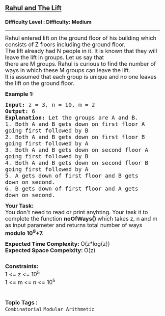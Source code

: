 <h2><a href="https://www.geeksforgeeks.org/problems/rahul-and-the-lift1006/1?page=26&difficulty=Medium&status=unsolved&sortBy=accuracy">Rahul and The Lift</a></h2><h3>Difficulty Level : Difficulty: Medium</h3><hr><div class="problems_problem_content__Xm_eO"><p><span style="font-size: 18px;">Rahul entered lift on the ground floor of his building which consists of Z floors including the ground floor.<br>The lift already had N people in it. It is known that they will leave the lift in groups. Let us say that<br>there are M groups. Rahul is curious to find the number of ways in which these M groups can leave the lift.<br>It is assumed that each group is unique and no one leaves the lift on the ground floor.</span></p>
<p><span style="font-size: 18px;"><strong>Example 1:</strong></span></p>
<pre><span style="font-size: 18px;"><strong>Input: </strong>z = 3, n = 10, m = 2
<strong>Output: </strong>6
<strong>Explanation: </strong>Let the groups are A and B.
1. Both A and B gets down on first floor A 
going first followed by B
2. Both A and B gets down on first floor B 
going first followed by A
3. Both A and B gets down on second floor A 
going first followed by B
4. Both A and B gets down on second floor B 
going first followed by A
5. A gets down of first floor and B gets 
down on second.
6. B gets down of first floor and A gets 
down on second.</span></pre>
<p><span style="font-size: 18px;"><strong>Your Task:</strong><br>You don't need to read or print anyhting. Your task it to complete the function&nbsp;<strong>noOfWays()&nbsp;</strong>which takes z, n and m as input parameter and returns total number of ways <strong>modulo 10<sup>9</sup>+7.</strong></span></p>
<p><span style="font-size: 18px;"><strong>Expected Time Complexity:&nbsp;</strong>O(z*log(z))<br><strong>Expected Space Compelxity:&nbsp;</strong>O(z)</span><br>&nbsp;</p>
<p><span style="font-size: 18px;"><strong>Constraints:</strong><br>1 &lt;= z &lt;= 10<sup>5</sup><br>1 &lt;= m &lt;= n &lt;= 10<sup>5</sup></span></p></div><br><p><span style=font-size:18px><strong>Topic Tags : </strong><br><code>Combinatorial</code>&nbsp;<code>Modular Arithmetic</code>&nbsp;